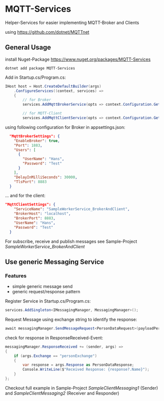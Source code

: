 # MQTT-Services
Helper-Services for easier implementing MQTT-Broker and Clients 

using https://github.com/dotnet/MQTTnet

## General Usage

install Nuget-Package https://www.nuget.org/packages/MQTT-Services

```
dotnet add package MQTT-Services
```

Add in Startup.cs/Program.cs:

```csharp
IHost host = Host.CreateDefaultBuilder(args)
    .ConfigureServices((context, services) =>
    {
        // for Broker
        services.AddMqttBrokerService(opts => context.Configuration.GetSection(nameof(MqttBrokerSettings)).Bind(opts));

        // for MQTT-Client
        services.AddMqttClientService(opts => context.Configuration.GetSection(nameof(MqttClientSettings)).Bind(opts));
```

using following configuration for Broker in appsettings.json:
```json
  "MqttBrokerSettings": {
    "EnableBroker": true,
    "Port": 1883,
    "Users": [
      {
        "UserName": "Hans",
        "Password": "Test"
      }
    ],
    "DelayInMilliSeconds": 30000,
    "TlsPort": 8883
  }
```

... and for the client:
```json
"MqttClientSettings": {
    "ServiceName": "SampleWorkerService_BrokerAndClient",
    "BrokerHost": "localhost",
    "BrokerPort": 8883,
    "UserName": "Hans",
    "Password": "Test"
  }
```


For subscribe, receive and publish messages see Sample-Project *SampleWorkerService_BrokerAndClient*

## Use generic Messaging Service
### Features
- simple generic message send
- generic request/response pattern

Register Service in Startup.cs/Program.cs:
```csharp
services.AddSingleton<IMessagingManager, MessagingManager>();
```

Request Message using exchange string to identify the response:
```csharp
await messagingManager.SendMessageRequest<PersonDataRequest>(payloadPersonRequest, "personExchange");

```

check for response in ResponseReceived-Event:
```csharp
messagingManager.ResponseReceived += (sender, args) =>
{
	if (args.Exchange == "personExchange")
	{
		var response = args.Response as PersonDataResponse;
		Console.WriteLine($"Received Response: {response?.Name}");
	}
};
```

Checkout full example in Sample-Project *SampleClientMessaging1* (Sender) and *SampleClientMessaging2* (Receiver and Responder)